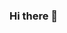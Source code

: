 ### Hi there 👋

<!--
**haylacole/haylacole** is a ✨ _special_ ✨ repository because its `README.md` (this file) appears on your GitHub profile.

Here are some ideas to get you started:

- 🔭 I’m currently working on ...
- 🌱 I’m currently learning ...
- 
..
- 🤔
...
- 💬 Ask me about ...
- 📫 How to reach me: ...
- 😄 Pronouns: ...
- ⚡ Fun fact: ...
-->
